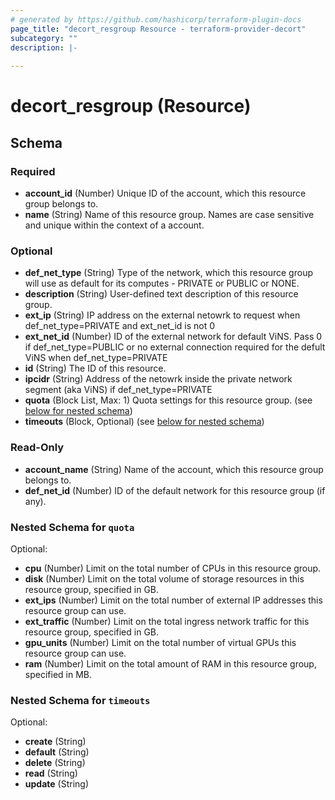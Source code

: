 ```yaml
---
# generated by https://github.com/hashicorp/terraform-plugin-docs
page_title: "decort_resgroup Resource - terraform-provider-decort"
subcategory: ""
description: |-
  
---
```


# decort_resgroup (Resource)





<!-- schema generated by tfplugindocs -->
## Schema

### Required

- **account_id** (Number) Unique ID of the account, which this resource group belongs to.
- **name** (String) Name of this resource group. Names are case sensitive and unique within the context of a account.

### Optional

- **def_net_type** (String) Type of the network, which this resource group will use as default for its computes - PRIVATE or PUBLIC or NONE.
- **description** (String) User-defined text description of this resource group.
- **ext_ip** (String) IP address on the external netowrk to request when def_net_type=PRIVATE and ext_net_id is not 0
- **ext_net_id** (Number) ID of the external network for default ViNS. Pass 0 if def_net_type=PUBLIC or no external connection required for the defult ViNS when def_net_type=PRIVATE
- **id** (String) The ID of this resource.
- **ipcidr** (String) Address of the netowrk inside the private network segment (aka ViNS) if def_net_type=PRIVATE
- **quota** (Block List, Max: 1) Quota settings for this resource group. (see [below for nested schema](#nestedblock--quota))
- **timeouts** (Block, Optional) (see [below for nested schema](#nestedblock--timeouts))

### Read-Only

- **account_name** (String) Name of the account, which this resource group belongs to.
- **def_net_id** (Number) ID of the default network for this resource group (if any).

<a id="nestedblock--quota"></a>
### Nested Schema for `quota`

Optional:

- **cpu** (Number) Limit on the total number of CPUs in this resource group.
- **disk** (Number) Limit on the total volume of storage resources in this resource group, specified in GB.
- **ext_ips** (Number) Limit on the total number of external IP addresses this resource group can use.
- **ext_traffic** (Number) Limit on the total ingress network traffic for this resource group, specified in GB.
- **gpu_units** (Number) Limit on the total number of virtual GPUs this resource group can use.
- **ram** (Number) Limit on the total amount of RAM in this resource group, specified in MB.


<a id="nestedblock--timeouts"></a>
### Nested Schema for `timeouts`

Optional:

- **create** (String)
- **default** (String)
- **delete** (String)
- **read** (String)
- **update** (String)


